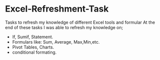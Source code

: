 # Excel-Refreshment-Task
Tasks to refresh my knowledge of different Excel tools and formular
At the end of these tasks I was able to refresh my knowledge on;
-  If, Sumif, Statement.
-  Formulars like: Sum, Average, Max,Min,etc.
-  Pivot Tables, Charts.
-  conditional formating.
